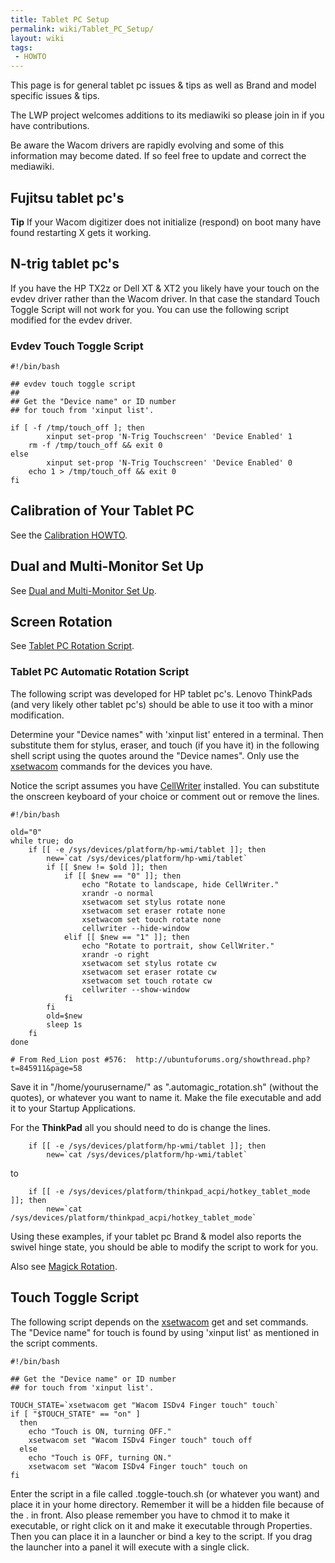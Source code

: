 ```yaml
---
title: Tablet PC Setup
permalink: wiki/Tablet_PC_Setup/
layout: wiki
tags:
 - HOWTO
---
```


This page is for general tablet pc issues & tips as well as Brand and
model specific issues & tips.

The LWP project welcomes additions to its mediawiki so please join in if
you have contributions.

Be aware the Wacom drivers are rapidly evolving and some of this
information may become dated. If so feel free to update and correct the
mediawiki.

Fujitsu tablet pc's
-------------------

**Tip** If your Wacom digitizer does not initialize (respond) on boot
many have found restarting X gets it working.

N-trig tablet pc's
------------------

If you have the HP TX2z or Dell XT & XT2 you likely have your touch on
the evdev driver rather than the Wacom driver. In that case the standard
Touch Toggle Script will not work for you. You can use the following
script modified for the evdev driver.

### Evdev Touch Toggle Script

    #!/bin/bash

    ## evdev touch toggle script
    ##
    ## Get the "Device name" or ID number
    ## for touch from 'xinput list'.

    if [ -f /tmp/touch_off ]; then
            xinput set-prop 'N-Trig Touchscreen' 'Device Enabled' 1
        rm -f /tmp/touch_off && exit 0
    else
            xinput set-prop 'N-Trig Touchscreen' 'Device Enabled' 0
        echo 1 > /tmp/touch_off && exit 0
    fi

Calibration of Your Tablet PC
-----------------------------

See the [Calibration HOWTO](/wiki/Calibration "wikilink").

Dual and Multi-Monitor Set Up
-----------------------------

See [Dual and Multi-Monitor Set
Up](/wiki/Dual_and_Multi-Monitor_Set_Up "wikilink").

Screen Rotation
---------------

See [Tablet PC Rotation
Script](/wiki/Rotation#Tablet_PC_Rotation_Script "wikilink").

### Tablet PC Automatic Rotation Script

The following script was developed for HP tablet pc's. Lenovo ThinkPads
(and very likely other tablet pc's) should be able to use it too with a
minor modification.

Determine your "Device names" with 'xinput list' entered in a terminal.
Then substitute them for stylus, eraser, and touch (if you have it) in
the following shell script using the quotes around the "Device names".
Only use the [xsetwacom](xsetwacom "wikilink") commands for the devices
you have.

Notice the script assumes you have
[CellWriter](/wiki/External_applications#CellWriter "wikilink") installed. You
can substitute the onscreen keyboard of your choice or comment out or
remove the lines.

    #!/bin/bash

    old="0"
    while true; do
        if [[ -e /sys/devices/platform/hp-wmi/tablet ]]; then
            new=`cat /sys/devices/platform/hp-wmi/tablet`
            if [[ $new != $old ]]; then
                if [[ $new == "0" ]]; then
                    echo "Rotate to landscape, hide CellWriter."
                    xrandr -o normal
                    xsetwacom set stylus rotate none
                    xsetwacom set eraser rotate none
                    xsetwacom set touch rotate none
                    cellwriter --hide-window
                elif [[ $new == "1" ]]; then
                    echo "Rotate to portrait, show CellWriter."
                    xrandr -o right
                    xsetwacom set stylus rotate cw
                    xsetwacom set eraser rotate cw
                    xsetwacom set touch rotate cw
                    cellwriter --show-window
                fi
            fi
            old=$new
            sleep 1s
        fi
    done

    # From Red_Lion post #576:  http://ubuntuforums.org/showthread.php?t=845911&page=58

Save it in "/home/yourusername/" as ".automagic\_rotation.sh" (without
the quotes), or whatever you want to name it. Make the file executable
and add it to your Startup Applications.

For the **ThinkPad** all you should need to do is change the lines.

        if [[ -e /sys/devices/platform/hp-wmi/tablet ]]; then
            new=`cat /sys/devices/platform/hp-wmi/tablet`

to

        if [[ -e /sys/devices/platform/thinkpad_acpi/hotkey_tablet_mode ]]; then
            new=`cat /sys/devices/platform/thinkpad_acpi/hotkey_tablet_mode`

Using these examples, if your tablet pc Brand & model also reports the
swivel hinge state, you should be able to modify the script to work for
you.

Also see [Magick
Rotation](/wiki/External_applications#Magick_Rotation "wikilink").

Touch Toggle Script
-------------------

The following script depends on the [xsetwacom](xsetwacom "wikilink")
get and set commands. The "Device name" for touch is found by using
'xinput list' as mentioned in the script comments.

    #!/bin/bash

    ## Get the "Device name" or ID number
    ## for touch from 'xinput list'.

    TOUCH_STATE=`xsetwacom get "Wacom ISDv4 Finger touch" touch`
    if [ "$TOUCH_STATE" == "on" ]
      then
        echo "Touch is ON, turning OFF."
        xsetwacom set "Wacom ISDv4 Finger touch" touch off
      else
        echo "Touch is OFF, turning ON."
        xsetwacom set "Wacom ISDv4 Finger touch" touch on
    fi

Enter the script in a file called .toggle-touch.sh (or whatever you
want) and place it in your home directory. Remember it will be a hidden
file because of the . in front. Also please remember you have to chmod
it to make it executable, or right click on it and make it executable
through Properties. Then you can place it in a launcher or bind a key to
the script. If you drag the launcher into a panel it will execute with a
single click.
